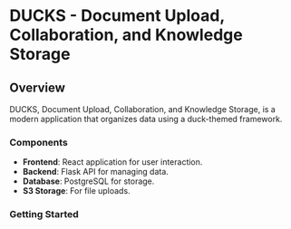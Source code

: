 # DUCKS - Document Upload, Collaboration, and Knowledge Storage

## Overview

DUCKS, Document Upload, Collaboration, and Knowledge Storage, is a modern application that organizes data using a duck-themed framework.

### Components

- **Frontend**: React application for user interaction.
- **Backend**: Flask API for managing data.
- **Database**: PostgreSQL for storage.
- **S3 Storage**: For file uploads.

### Getting Started
